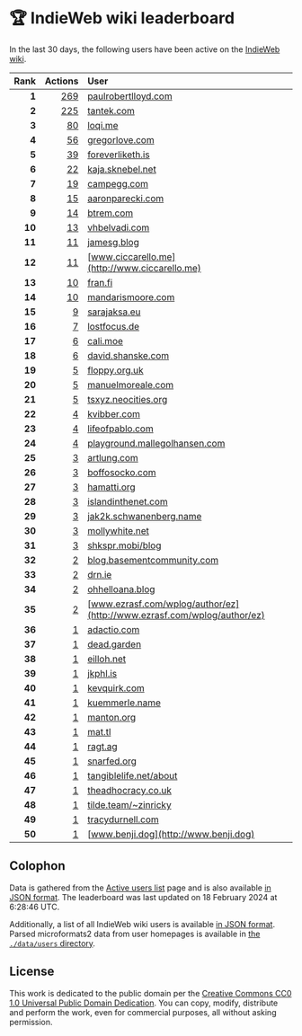 # 🏆 IndieWeb wiki leaderboard

In the last 30 days, the following users have been active on the [IndieWeb wiki](https://indieweb.org).

| Rank | Actions | User |
|-----:|--------:|:-----|
| **1** | [269](https://indieweb.org/Special:Contributions/Paulrobertlloyd.com) | [paulrobertlloyd.com](http://paulrobertlloyd.com) |
| **2** | [225](https://indieweb.org/Special:Contributions/Tantek.com) | [tantek.com](http://tantek.com) |
| **3** | [80](https://indieweb.org/Special:Contributions/Loqi.me) | [loqi.me](http://loqi.me) |
| **4** | [56](https://indieweb.org/Special:Contributions/Gregorlove.com) | [gregorlove.com](http://gregorlove.com) |
| **5** | [39](https://indieweb.org/Special:Contributions/Foreverliketh.is) | [foreverliketh.is](http://foreverliketh.is) |
| **6** | [22](https://indieweb.org/Special:Contributions/Kaja.sknebel.net) | [kaja.sknebel.net](http://kaja.sknebel.net) |
| **7** | [19](https://indieweb.org/Special:Contributions/Campegg.com) | [campegg.com](http://campegg.com) |
| **8** | [15](https://indieweb.org/Special:Contributions/Aaronparecki.com) | [aaronparecki.com](http://aaronparecki.com) |
| **9** | [14](https://indieweb.org/Special:Contributions/Btrem.com) | [btrem.com](http://btrem.com) |
| **10** | [13](https://indieweb.org/Special:Contributions/Vhbelvadi.com) | [vhbelvadi.com](http://vhbelvadi.com) |
| **11** | [11](https://indieweb.org/Special:Contributions/Jamesg.blog) | [jamesg.blog](http://jamesg.blog) |
| **12** | [11](https://indieweb.org/Special:Contributions/Www.ciccarello.me) | [www.ciccarello.me](http://www.ciccarello.me) |
| **13** | [10](https://indieweb.org/Special:Contributions/Fran.fi) | [fran.fi](http://fran.fi) |
| **14** | [10](https://indieweb.org/Special:Contributions/Mandarismoore.com) | [mandarismoore.com](http://mandarismoore.com) |
| **15** | [9](https://indieweb.org/Special:Contributions/Sarajaksa.eu) | [sarajaksa.eu](http://sarajaksa.eu) |
| **16** | [7](https://indieweb.org/Special:Contributions/Lostfocus.de) | [lostfocus.de](http://lostfocus.de) |
| **17** | [6](https://indieweb.org/Special:Contributions/Cali.moe) | [cali.moe](http://cali.moe) |
| **18** | [6](https://indieweb.org/Special:Contributions/David.shanske.com) | [david.shanske.com](http://david.shanske.com) |
| **19** | [5](https://indieweb.org/Special:Contributions/Floppy.org.uk) | [floppy.org.uk](http://floppy.org.uk) |
| **20** | [5](https://indieweb.org/Special:Contributions/Manuelmoreale.com) | [manuelmoreale.com](http://manuelmoreale.com) |
| **21** | [5](https://indieweb.org/Special:Contributions/Tsxyz.neocities.org) | [tsxyz.neocities.org](http://tsxyz.neocities.org) |
| **22** | [4](https://indieweb.org/Special:Contributions/Kvibber.com) | [kvibber.com](http://kvibber.com) |
| **23** | [4](https://indieweb.org/Special:Contributions/Lifeofpablo.com) | [lifeofpablo.com](http://lifeofpablo.com) |
| **24** | [4](https://indieweb.org/Special:Contributions/Playground.mallegolhansen.com) | [playground.mallegolhansen.com](http://playground.mallegolhansen.com) |
| **25** | [3](https://indieweb.org/Special:Contributions/Artlung.com) | [artlung.com](http://artlung.com) |
| **26** | [3](https://indieweb.org/Special:Contributions/Boffosocko.com) | [boffosocko.com](http://boffosocko.com) |
| **27** | [3](https://indieweb.org/Special:Contributions/Hamatti.org) | [hamatti.org](http://hamatti.org) |
| **28** | [3](https://indieweb.org/Special:Contributions/Islandinthenet.com) | [islandinthenet.com](http://islandinthenet.com) |
| **29** | [3](https://indieweb.org/Special:Contributions/Jak2k.schwanenberg.name) | [jak2k.schwanenberg.name](http://jak2k.schwanenberg.name) |
| **30** | [3](https://indieweb.org/Special:Contributions/Mollywhite.net) | [mollywhite.net](http://mollywhite.net) |
| **31** | [3](https://indieweb.org/Special:Contributions/Shkspr.mobi_blog) | [shkspr.mobi/blog](http://shkspr.mobi/blog) |
| **32** | [2](https://indieweb.org/Special:Contributions/Blog.basementcommunity.com) | [blog.basementcommunity.com](http://blog.basementcommunity.com) |
| **33** | [2](https://indieweb.org/Special:Contributions/Drn.ie) | [drn.ie](http://drn.ie) |
| **34** | [2](https://indieweb.org/Special:Contributions/Ohhelloana.blog) | [ohhelloana.blog](http://ohhelloana.blog) |
| **35** | [2](https://indieweb.org/Special:Contributions/Www.ezrasf.com_wplog_author_ez) | [www.ezrasf.com/wplog/author/ez](http://www.ezrasf.com/wplog/author/ez) |
| **36** | [1](https://indieweb.org/Special:Contributions/Adactio.com) | [adactio.com](http://adactio.com) |
| **37** | [1](https://indieweb.org/Special:Contributions/Dead.garden) | [dead.garden](http://dead.garden) |
| **38** | [1](https://indieweb.org/Special:Contributions/Eilloh.net) | [eilloh.net](http://eilloh.net) |
| **39** | [1](https://indieweb.org/Special:Contributions/Jkphl.is) | [jkphl.is](http://jkphl.is) |
| **40** | [1](https://indieweb.org/Special:Contributions/Kevquirk.com) | [kevquirk.com](http://kevquirk.com) |
| **41** | [1](https://indieweb.org/Special:Contributions/Kuemmerle.name) | [kuemmerle.name](http://kuemmerle.name) |
| **42** | [1](https://indieweb.org/Special:Contributions/Manton.org) | [manton.org](http://manton.org) |
| **43** | [1](https://indieweb.org/Special:Contributions/Mat.tl) | [mat.tl](http://mat.tl) |
| **44** | [1](https://indieweb.org/Special:Contributions/Ragt.ag) | [ragt.ag](http://ragt.ag) |
| **45** | [1](https://indieweb.org/Special:Contributions/Snarfed.org) | [snarfed.org](http://snarfed.org) |
| **46** | [1](https://indieweb.org/Special:Contributions/Tangiblelife.net_about) | [tangiblelife.net/about](http://tangiblelife.net/about) |
| **47** | [1](https://indieweb.org/Special:Contributions/Theadhocracy.co.uk) | [theadhocracy.co.uk](http://theadhocracy.co.uk) |
| **48** | [1](https://indieweb.org/Special:Contributions/Tilde.team_~zinricky) | [tilde.team/~zinricky](http://tilde.team/~zinricky) |
| **49** | [1](https://indieweb.org/Special:Contributions/Tracydurnell.com) | [tracydurnell.com](http://tracydurnell.com) |
| **50** | [1](https://indieweb.org/Special:Contributions/Www.benji.dog) | [www.benji.dog](http://www.benji.dog) |


## Colophon

Data is gathered from the [Active users list](https://indieweb.org/Special:ActiveUsers) page and is also available [in JSON format](https://github.com/jgarber623/indieweb-wiki-leaderboard/blob/main/data/leaderboard.json). The leaderboard was last updated on 18 February 2024 at 6:28:46 UTC.

Additionally, a list of all IndieWeb wiki users is available [in JSON format](https://github.com/jgarber623/indieweb-wiki-leaderboard/blob/main/data/users.json). Parsed microformats2 data from user homepages is available in [the `./data/users` directory](https://github.com/jgarber623/indieweb-wiki-leaderboard/blob/main/data/users).

## License

This work is dedicated to the public domain per the [Creative Commons CC0 1.0 Universal Public Domain Dedication](https://creativecommons.org/publicdomain/zero/1.0/). You can copy, modify, distribute and perform the work, even for commercial purposes, all without asking permission.
